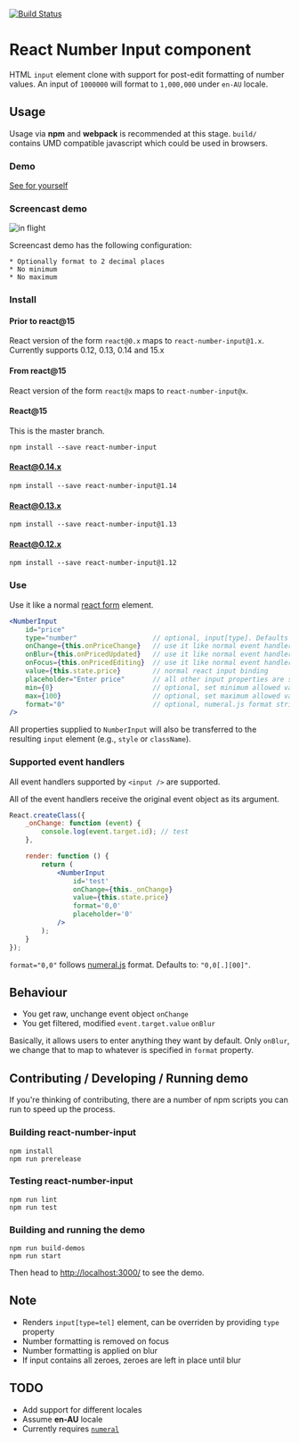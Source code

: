 [![Build Status](https://travis-ci.org/hongymagic/react-number-input.svg?branch=master)](https://travis-ci.org/hongymagic/react-number-input)

# React Number Input component

HTML `input` element clone with support for post-edit formatting of number
values. An input of `1000000` will format to `1,000,000` under `en-AU` locale.

## Usage

Usage via __npm__ and __webpack__ is recommended at this stage. `build/`
contains UMD compatible javascript which could be used in browsers.

### Demo

[See for yourself](https://cdn.rawgit.com/hongymagic/react-number-input/master/demos/demo0/index.html)

### Screencast demo

![in flight](https://raw.githubusercontent.com/hongymagic/react-number-input/master/demo.gif)

Screencast demo has the following configuration:

	* Optionally format to 2 decimal places
	* No minimum
	* No maximum

### Install

#### Prior to react@15

React version of the form `react@0.x` maps to `react-number-input@1.x`. Currently
supports 0.12, 0.13, 0.14 and 15.x

#### From react@15

React version of the form `react@x` maps to `react-number-input@x`.

#### React@15

This is the master branch.

```
npm install --save react-number-input
```

#### React@0.14.x

```
npm install --save react-number-input@1.14
```

#### React@0.13.x

```
npm install --save react-number-input@1.13
```

#### React@0.12.x

```
npm install --save react-number-input@1.12
```

### Use

Use it like a normal [react form](http://facebook.github.io/react/docs/forms.html) element.

```jsx
<NumberInput
	id="price"
	type="number"                   // optional, input[type]. Defaults to "tel" to allow non numeric characters
	onChange={this.onPriceChange}   // use it like normal event handler
	onBlur={this.onPricedUpdated}   // use it like normal event handler
	onFocus={this.onPricedEditing}  // use it like normal event handler
	value={this.state.price}        // normal react input binding
	placeholder="Enter price"       // all other input properties are supported
	min={0}                         // optional, set minimum allowed value
	max={100}                       // optional, set maximum allowed value
	format="0"                      // optional, numeral.js format string. Defaults to "0,0[.][00]"
/>
```

All properties supplied to `NumberInput` will also be transferred to the
resulting `input` element (e.g., `style` or `className`).

### Supported event handlers

All event handlers supported by `<input />` are supported.

All of the event handlers receive the original event object as its argument.

```jsx
React.createClass({
	_onChange: function (event) {
		console.log(event.target.id); // test
	},

	render: function () {
		return (
			<NumberInput
				id='test'
				onChange={this._onChange}
				value={this.state.price}
				format='0,0'
				placeholder='0'
			/>
		);
	}
});
```

`format="0,0"` follows [numeral.js](http://numeraljs.com) format. Defaults to: `"0,0[.][00]"`.

## Behaviour

* You get raw, unchange event object `onChange`
* You get filtered, modified `event.target.value` `onBlur`

Basically, it allows users to enter anything they want by default. Only `onBlur`, we change
that to map to whatever is specified in `format` property.

## Contributing / Developing / Running demo

If you're thinking of contributing, there are a number of npm scripts you
can run to speed up the process.

### Building react-number-input

```
npm install
npm run prerelease
```

### Testing react-number-input

```
npm run lint
npm run test
```

### Building and running the demo

```
npm run build-demos
npm run start
```

Then head to [http://localhost:3000/](http://localhost:3000) to see the demo.

## Note

* Renders `input[type=tel]` element, can be overriden by providing `type` property
* Number formatting is removed on focus
* Number formatting is applied on blur
* If input contains all zeroes, zeroes are left in place until blur

## TODO

* Add support for different locales
* Assume __en-AU__ locale
* Currently requires [`numeral`](http://numeraljs.com)
